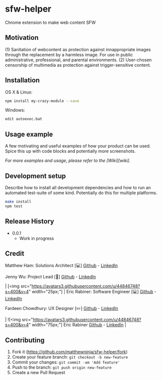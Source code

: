 # sfw-helper
Chrome extension to make web content SFW


## Motivation 
(1) Sanitation of webcontent as protection against innappropriate images through the replacement by a harmless image. For use in public administrative, professional, and parental environments.
(2) User-chosen censorship of multimedia as protection against trigger-sensitive content. 

## Installation

OS X & Linux:

```sh
npm install my-crazy-module --save
```

Windows:

```sh
edit autoexec.bat
```

## Usage example

A few motivating and useful examples of how your product can be used. Spice this up with code blocks and potentially more screenshots.

_For more examples and usage, please refer to the [Wiki][wiki]._

## Development setup

Describe how to install all development dependencies and how to run an automated test-suite of some kind. Potentially do this for multiple platforms.

```sh
make install
npm test
```

## Release History

* 0.0.1
    * Work in progress

## Credit

Matthew Ham: Solutions Architect [:computer:]
[Github](https://github.com/matthewninja) - [LinkedIn](https://www.linkedin.com/in/matthewninja/)

Jenny Wu: Project Lead [:notebook:]
[Github](https://github.com/jennywwei) - [LinkedIn](https://www.linkedin.com/in/jenny-wu-1641b811b/)

| [<img src="https://avatars3.githubusercontent.com/u/44846748?s=400&v=4" width="25px;"] | 
Eric Rabiner: Software Engineer [:computer:]
[Github](https://github.com/ericrabiner) - [LinkedIn](https://www.linkedin.com/in/ericrabiner/)

Fardeen Chowdhury: UX Designer [:pencil2:]
[Github](https://github.com/peppermyangus) - [LinkedIn](https://www.linkedin.com/in/fardeen-chowdhury/)

<!-- ALL-CONTRIBUTORS-LIST:START - Do not remove or modify this section -->
| ![<img src="https://avatars3.githubusercontent.com/u/44846748?s=400&v=4" width="75px;"]
Eric Rabiner
[Github](https://github.com/ericrabiner) - [LinkedIn](https://www.linkedin.com/in/ericrabiner/) |
<!-- ALL-CONTRIBUTORS-LIST:END -->


## Contributing

1. Fork it (<https://github.com/matthewninja/sfw-helper/fork>)
2. Create your feature branch: `git checkout -b new-feature`
3. Commit your changes: `git commit -am 'Add feature'`
4. Push to the branch: `git push origin new-feature`
5. Create a new Pull Request

